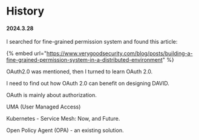 # History

#### 2024.3.28

I searched for fine-grained permission system and found this article:

{% embed url="https://www.verygoodsecurity.com/blog/posts/building-a-fine-grained-permission-system-in-a-distributed-environment" %}

OAuth2.0 was mentioned, then I turned to learn OAuth 2.0.

I need to find out how OAuth 2.0 can benefit on designing DAVID.

OAuth is mainly about authorization.

UMA (User Managed Access)&#x20;

Kubernetes - Service Mesh: Now, and Future.

Open Policy Agent (OPA) - an existing solution.
